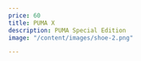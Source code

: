 ```yaml
---
price: 60
title: PUMA X
description: PUMA Special Edition
image: "/content/images/shoe-2.png"

---
```

